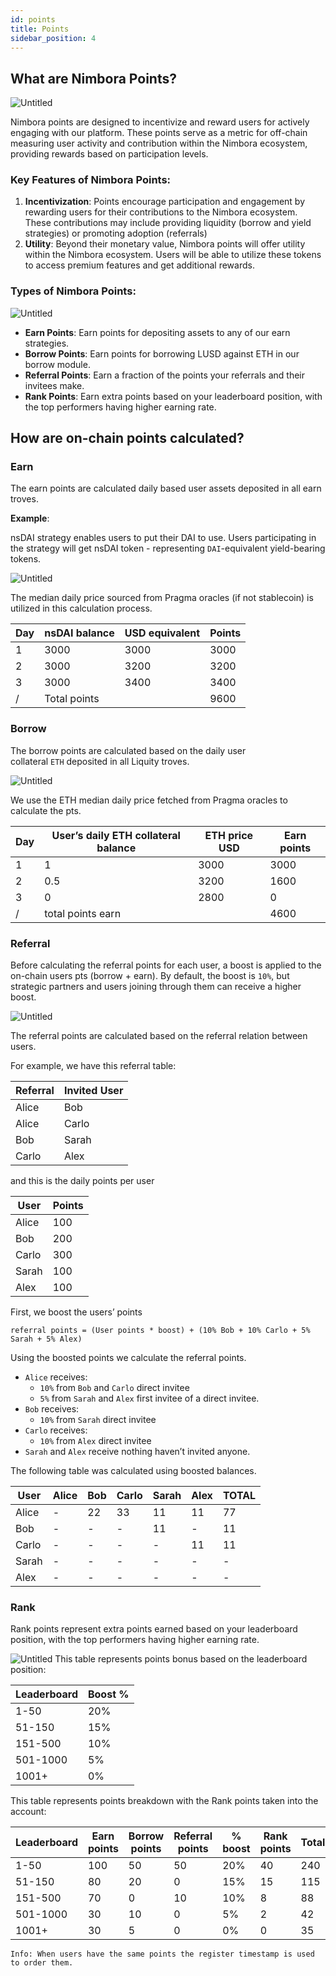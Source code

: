 ```yaml
---
id: points
title: Points
sidebar_position: 4
---
```

## What are Nimbora Points?[](https://docs.nimbora.io/docs/concepts/guide/points#what-are-crypto-points)

![Untitled](https://i.ibb.co/LzNKDpn/Untitled-27.png)

Nimbora points are designed to incentivize and reward users for actively engaging with our platform. These points serve as a metric for off-chain measuring user activity and contribution within the Nimbora ecosystem, providing rewards based on participation levels.

### Key Features of Nimbora Points:[](https://docs.nimbora.io/docs/concepts/guide/points#key-features-of-crypto-points)

1. **Incentivization**: Points encourage participation and engagement by rewarding users for their contributions to the Nimbora ecosystem. These contributions may include providing liquidity (borrow and yield strategies) or promoting adoption (referrals)
2. **Utility**: Beyond their monetary value, Nimbora points will offer utility within the Nimbora ecosystem. Users will be able to utilize these tokens to access premium features and get additional rewards.

### Types of Nimbora Points:
[](https://docs.nimbora.io/docs/concepts/guide/points#types-of-crypto-points)

![Untitled](https://i.ibb.co/qDFcNpc/Untitled-28.png)

- **Earn Points**: Earn points for depositing assets to any of our earn strategies.
- **Borrow Points**: Earn points for borrowing LUSD against ETH in our borrow module.
- **Referral Points**: Earn a fraction of the points your referrals and their invitees make.
- **Rank Points**: Earn extra points based on your leaderboard position, with the top performers having higher earning rate.

## How are on-chain points calculated?[](https://docs.nimbora.io/docs/concepts/guide/points#how-are-on-chain-points-calculated)

### Earn[](https://docs.nimbora.io/docs/concepts/guide/points#earn)

The earn points are calculated daily based user assets deposited in all earn troves. 

**Example**:

nsDAI strategy enables users to put their DAI to use.  Users participating in the strategy will get nsDAI token - representing `DAI`-equivalent yield-bearing tokens. 

![Untitled](https://i.ibb.co/12QVsLr/Untitled-29.png)

The median daily price sourced from Pragma oracles (if not stablecoin) is utilized in this calculation process.

| Day | nsDAI balance | USD equivalent | Points  |
| --- | --- | --- | --- |
| 1 | 3000 | 3000 | 3000 |
| 2 | 3000 | 3200 | 3200 |
| 3 | 3000 | 3400 | 3400 |
| / | Total points  |  | 9600 |

### Borrow[](https://docs.nimbora.io/docs/concepts/guide/points#borrow)

The borrow points are calculated based on the daily user collateral `ETH` deposited in all Liquity troves. 

![Untitled](https://i.ibb.co/tby62s0/Untitled-32.png)

We use the ETH median daily price fetched from Pragma oracles to calculate the pts.

| Day | User’s daily ETH collateral balance | ETH price USD | Earn points |
| --- | --- | --- | --- |
| 1 | 1 | 3000 | 3000 |
| 2 | 0.5 | 3200 | 1600 |
| 3 | 0 | 2800 | 0 |
| / | total points earn |  | 4600 |

### Referral

Before calculating the referral points for each user, a boost is applied to the on-chain users pts (borrow + earn). By default, the boost is `10%`, but strategic partners and users joining through them can receive a higher boost.

![Untitled](https://i.ibb.co/Gxj7TsW/Untitled-30.png)

The referral points are calculated based on the referral relation between users.

For example, we have this referral table:

| Referral | Invited User |
| --- | --- |
| Alice | Bob |
| Alice | Carlo |
| Bob | Sarah |
| Carlo | Alex |

and this is the daily points per user

| User | Points |
| --- | --- |
| Alice | 100 |
| Bob | 200 |
| Carlo | 300 |
| Sarah | 100 |
| Alex | 100 |

First, we boost the users’ points

`referral points = (User points * boost) + (10% Bob + 10% Carlo + 5% Sarah + 5% Alex)`

Using the boosted points we calculate the referral points.

- `Alice` receives:
    - `10%` from `Bob` and `Carlo` direct invitee
    - `5%` from `Sarah` and `Alex` first invitee of a direct invitee.
- `Bob` receives:
    - `10%` from `Sarah` direct invitee
- `Carlo` receives:
    - `10%` from `Alex` direct invitee
- `Sarah` and `Alex` receive nothing haven’t invited anyone.

The following table was calculated using boosted balances.

| User | Alice | Bob | Carlo | Sarah | Alex | TOTAL |
| --- | --- | --- | --- | --- | --- | --- |
| Alice | - | 22 | 33 | 11 | 11 | 77 |
| Bob | - | - | - | 11 | - | 11 |
| Carlo | - | - | - | - | 11 | 11 |
| Sarah | - | - | - | - | - | - |
| Alex | - | - | - | - | - | - |

### Rank[](https://docs.nimbora.io/docs/concepts/guide/points#rank)

Rank points represent extra points earned based on your leaderboard position, with the top performers having higher earning rate. 

![Untitled](https://i.ibb.co/3TSwx37/Screenshot-550.png)
This table represents points bonus based on the leaderboard position: 

| Leaderboard | Boost % |
| --- | --- |
| 1-50 | 20% |
| 51-150 | 15% |
| 151-500 | 10% |
| 501-1000 | 5% |
| 1001+ | 0% |

This table represents points breakdown with the Rank points taken into the account:

| Leaderboard | Earn points | Borrow points | Referral points | % boost | Rank points | Total |
| --- | --- | --- | --- | --- | --- | --- |
| 1-50 | 100 | 50 | 50 | 20% | 40 | 240 |
| 51-150 | 80 | 20 | 0 | 15% | 15 | 115 |
| 151-500 | 70 | 0 | 10 | 10% | 8 | 88 |
| 501-1000 | 30 | 10 | 0 | 5% | 2 | 42 |
| 1001+ | 30 | 5 | 0 | 0% | 0 | 35 |

`Info: When users have the same points the register timestamp is used to order them.`